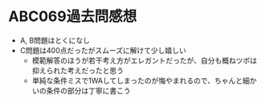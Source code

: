 # ABC069過去問感想

- A, B問題はとくになし
- C問題は400点だったがスムーズに解けて少し嬉しい
    - 模範解答のほうが若干考え方がエレガントだったが、自分も概ねツボは抑えられた考えだったと思う
    - 単純な条件ミスで1WAしてしまったのが悔やまれるので、ちゃんと細かいの条件の部分は丁寧に書こう